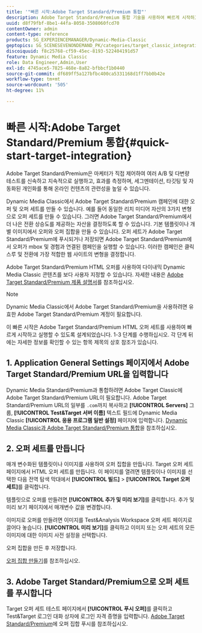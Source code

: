 ```yaml
---
title: '"빠른 시작:Adobe Target Standard/Premium 통합"'
description: Adobe Target Standard/Premium 통합 기술을 사용하여 빠르게 시작하고 실행할 수 있는 Adobe Target Standard/Premium 소개 및 빠른 시작.
uuid: d8f79fbf-8be1-44fa-8058-3508060fcd70
contentOwner: admin
content-type: reference
products: SG_EXPERIENCEMANAGER/Dynamic-Media-Classic
geptopics: SG_SCENESEVENONDEMAND_PK/categories/target_classic_integration
discoiquuid: f8c25768-cf59-45ec-8193-522404191d57
feature: Dynamic Media Classic
role: Data Engineer,Admin,User
exl-id: 4745ace5-7825-468e-8a82-bfbbcf1b0440
source-git-commit: df689ff5a127bfbc400ca5331168d1ff7bb0b42e
workflow-type: tm+mt
source-wordcount: '505'
ht-degree: 11%

---
```


# 빠른 시작:Adobe Target Standard/Premium 통합{#quick-start-target-integration}

Adobe Target Standard/Premium은 마케터가 직접 제어하여 여러 A/B 및 다변량 테스트를 신속하고 지속적으로 실행하고, 효과를 측정하며, 세그멘테이션, 타깃팅 및 자동화된 개인화를 통해 온라인 컨텐츠의 관련성을 높일 수 있습니다.

Dynamic Media Classic에서 Adobe Target Standard/Premium 캠페인에 대한 오퍼 및 오퍼 세트를 만들 수 있습니다. 예를 들어 동일한 리치 미디어 자산의 3가지 변형으로 오퍼 세트를 만들 수 있습니다. 그러면 Adobe Target Standard/Premium에서 더 나은 전환 상승도를 제공하는 자산을 결정하도록 할 수 있습니다. 기본 템플릿이나 개별 이미지에서 오퍼와 오퍼 집합을 만들 수 있습니다. 오퍼 세트가 Adobe Target Standard/Premium에 푸시되거나 저장되면 Adobe Target Standard/Premium에서 오퍼가 mbox 및 경험과 연결된 캠페인을 실행할 수 있습니다. 이러한 캠페인은 클릭스루 및 전환에 가장 적합한 웹 사이트의 변형을 결정합니다.

Adobe Target Standard/Premium HTML 오퍼를 사용하여 다이내믹 Dynamic Media Classic 콘텐츠를 보다 사용자 지정할 수 있습니다. 자세한 내용은 [Adobe Target Standard/Premium 제품 설명서](https://experienceleague.adobe.com/docs/target.html)를 참조하십시오.

>[!NOTE]
>
>Dynamic Media Classic에서 Adobe Target Standard/Premium을 사용하려면 유효한 Adobe Target Standard/Premium 계정이 필요합니다.

이 빠른 시작은 Adobe Target Standard/Premium HTML 오퍼 세트를 사용하여 빠르게 시작하고 실행할 수 있도록 설계되었습니다. 1-3 단계를 수행하십시오. 각 단계 뒤에는 자세한 정보를 확인할 수 있는 항목 제목의 상호 참조가 있습니다.

## 1. Application General Settings 페이지에서 Adobe Target Standard/Premium URL을 입력합니다

Dynamic Media Standard/Premium과 통합하려면 Adobe Target Classic에 Adobe Target Standard/Premium URL이 필요합니다. Adobe Target Standard/Premium URL의 일부를 `.com`까지 복사하고 **[!UICONTROL Servers]** 그룹, **[!UICONTROL Test&amp;Target 서버 이름]** 텍스트 필드에 Dynamic Media Classic **[!UICONTROL 응용 프로그램 일반 설정]** 페이지에 입력합니다. [Dynamic Media Classic과 Adobe Target Standard/Premium 통합](integrating-dmc-with-target.md#integrating-dmc-with-target)을 참조하십시오.

## 2. 오퍼 세트를 만듭니다

매개 변수화된 템플릿이나 이미지를 사용하여 오퍼 집합을 만듭니다. Target 오퍼 세트 페이지에서 HTML 오퍼 세트를 만듭니다. 이 페이지를 열려면 템플릿이나 이미지를 선택한 다음 전역 탐색 막대에서 **[!UICONTROL 빌드]** > **[!UICONTROL Target 오퍼 세트]**&#x200B;를 클릭합니다.

템플릿으로 오퍼를 만들려면 **[!UICONTROL 추가 및 미리 보기]**&#x200B;를 클릭합니다. 추가 및 미리 보기 페이지에서 매개변수 값을 변경합니다.

이미지로 오퍼를 만들려면 이미지를 Test&amp;Analysis Workspace 오퍼 세트 페이지로 끌어다 놓습니다. **[!UICONTROL 미리 보기]**&#x200B;를 클릭하고 이미지 또는 오퍼 세트의 모든 이미지에 대한 이미지 사전 설정을 선택합니다.

오퍼 집합을 만든 후 저장합니다.

[오퍼 집합 만들기](creating-offer-set.md#creating_an_offer_set)를 참조하십시오.

## 3. Adobe Target Standard/Premium으로 오퍼 세트를 푸시합니다

Target 오퍼 세트 테스트 페이지에서 **[!UICONTROL 푸시 오퍼]**&#x200B;를 클릭하고 Test&amp;Target 로그인 대화 상자에 로그인 자격 증명을 입력합니다. [Adobe Target Standard/Premium](pushing-offer-sets-target.md#pushing_offer_sets_to_target)에 오퍼 집합 푸시를 참조하십시오.
